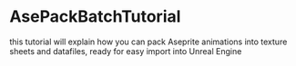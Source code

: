 # AsePackBatchTutorial
this tutorial will explain how you can pack Aseprite animations into texture sheets and datafiles, ready for easy import into Unreal Engine
